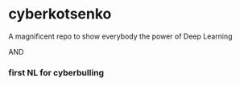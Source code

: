 # cyberkotsenko
A magnificent repo to show everybody the power of Deep Learning

AND
### first NL for cyberbulling
